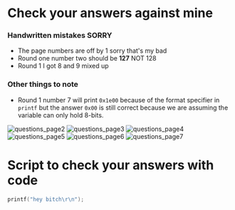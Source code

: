# Check your answers against mine

### Handwritten mistakes SORRY
  - The page numbers are off by 1 sorry that's my bad  
  - Round one number two should be **127** NOT 128
  - Round 1 I got 8 and 9 mixed up 
  
  
### Other things to note
- Round 1 number 7 will print `0x1e00` because of the format specifier in `printf` but the answer `0x00` is still correct because we are assuming the variable can only hold 8-bits.

![questions_page2](img/1d_ans_page2.PNG)
![questions_page3](img/1d_ans_page3.PNG)
![questions_page4](img/1d_ans_page4.PNG)
![questions_page5](img/1d_ans_page5.PNG)
![questions_page6](img/1d_ans_page6.PNG)
![questions_page7](img/1d_ans_page7.PNG)

# Script to check your answers with code 
```c
printf("hey bitch\r\n"); 
```
